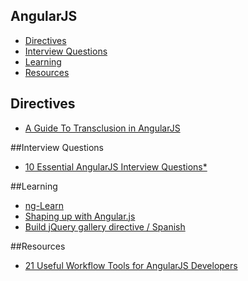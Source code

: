 AngularJS
---
- [Directives](#directives)
- [Interview Questions](#interview-questions)
- [Learning](#learning)
- [Resources](#resources)

## Directives
- [A Guide To Transclusion in AngularJS](http://teropa.info/blog/2015/06/09/transclusion.html)
 
##Interview Questions
- [10 Essential AngularJS Interview Questions*](http://www.toptal.com/angular-js/interview-questions)
 
##Learning
- [ng-Learn](http://ng-learn.org/)
- [Shaping up with Angular.js](http://campus.codeschool.com/courses/shaping-up-with-angular-js/intro)
- [Build jQuery gallery directive / Spanish](http://house1690.blogspot.com/2015/06/crear-una-directiva-angular-con-una.html)

##Resources
- [21 Useful Workflow Tools for AngularJS Developers](http://codecondo.com/useful-workflow-tools-for-angularjs-developers/)

